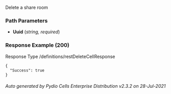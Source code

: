 






 
Delete a share room  


### Path Parameters

 - **Uuid** (_string, required_) 




### Response Example (200)
Response Type /definitions/restDeleteCellResponse

```
{
  "Success": true
}
```




###### Auto generated by Pydio Cells Enterprise Distribution v2.3.2 on 28-Jul-2021
